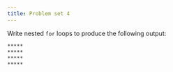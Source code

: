 ```yaml
---
title: Problem set 4
---
```

Write nested `for` loops to produce the following output:
```
*****
*****
*****
*****
```